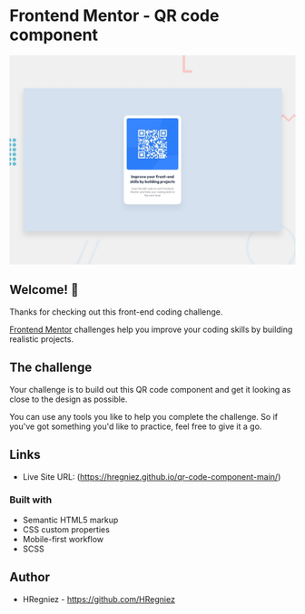 # Frontend Mentor - QR code component

![Design preview for the QR code component coding challenge](./design/desktop-preview.jpg)

## Welcome! 👋

Thanks for checking out this front-end coding challenge.

[Frontend Mentor](https://www.frontendmentor.io) challenges help you improve your coding skills by building realistic projects.

## The challenge

Your challenge is to build out this QR code component and get it looking as close to the design as possible.

You can use any tools you like to help you complete the challenge. So if you've got something you'd like to practice, feel free to give it a go.


## Links

- Live Site URL: (https://hregniez.github.io/qr-code-component-main/)

### Built with

- Semantic HTML5 markup
- CSS custom properties
- Mobile-first workflow
- SCSS


## Author

- HRegniez  - https://github.com/HRegniez


